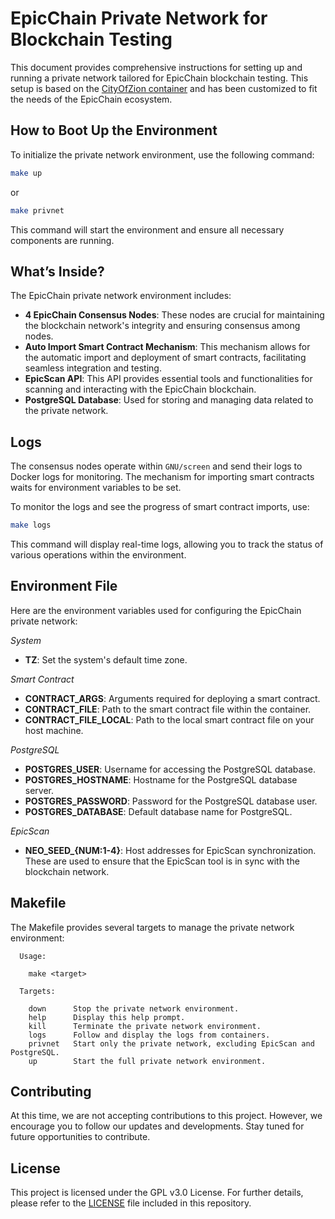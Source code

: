 # EpicChain Private Network for Blockchain Testing

This document provides comprehensive instructions for setting up and running a private network tailored for EpicChain blockchain testing. This setup is based on the [CityOfZion container](https://github.com/CityOfZion/neo-privatenet-docker) and has been customized to fit the needs of the EpicChain ecosystem.

## How to Boot Up the Environment

To initialize the private network environment, use the following command:

```bash
make up
```
or
```bash
make privnet
```

This command will start the environment and ensure all necessary components are running.

## What’s Inside?

The EpicChain private network environment includes:

- **4 EpicChain Consensus Nodes**: These nodes are crucial for maintaining the blockchain network's integrity and ensuring consensus among nodes.
- **Auto Import Smart Contract Mechanism**: This mechanism allows for the automatic import and deployment of smart contracts, facilitating seamless integration and testing.
- **EpicScan API**: This API provides essential tools and functionalities for scanning and interacting with the EpicChain blockchain.
- **PostgreSQL Database**: Used for storing and managing data related to the private network.

## Logs

The consensus nodes operate within `GNU/screen` and send their logs to Docker logs for monitoring. The mechanism for importing smart contracts waits for environment variables to be set.

To monitor the logs and see the progress of smart contract imports, use:

```bash
make logs
```

This command will display real-time logs, allowing you to track the status of various operations within the environment.

## Environment File

Here are the environment variables used for configuring the EpicChain private network:

*System*
- **TZ**: Set the system's default time zone.

*Smart Contract*
- **CONTRACT_ARGS**: Arguments required for deploying a smart contract.
- **CONTRACT_FILE**: Path to the smart contract file within the container.
- **CONTRACT_FILE_LOCAL**: Path to the local smart contract file on your host machine.

*PostgreSQL*
- **POSTGRES_USER**: Username for accessing the PostgreSQL database.
- **POSTGRES_HOSTNAME**: Hostname for the PostgreSQL database server.
- **POSTGRES_PASSWORD**: Password for the PostgreSQL database user.
- **POSTGRES_DATABASE**: Default database name for PostgreSQL.

*EpicScan*
- **NEO_SEED_{NUM:1-4}**: Host addresses for EpicScan synchronization. These are used to ensure that the EpicScan tool is in sync with the blockchain network.

## Makefile

The Makefile provides several targets to manage the private network environment:

```plaintext
  Usage:

    make <target>

  Targets:

    down      Stop the private network environment.
    help      Display this help prompt.
    kill      Terminate the private network environment.
    logs      Follow and display the logs from containers.
    privnet   Start only the private network, excluding EpicScan and PostgreSQL.
    up        Start the full private network environment.
```

## Contributing

At this time, we are not accepting contributions to this project. However, we encourage you to follow our updates and developments. Stay tuned for future opportunities to contribute.

## License

This project is licensed under the GPL v3.0 License. For further details, please refer to the [LICENSE](LICENSE) file included in this repository.

